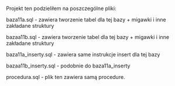 Projekt ten podzieliłem na poszczególne pliki:

baza11a.sql - zawiera tworzenie tabel dla tej bazy + migawki i inne zakładane struktury

bazaa11b.sql - zawiera tworzenie tabel dla tej bazy + migawki i inne zakładane struktury

baza11a_inserty.sql - zawiera same instrukcje insert dla tej bazy

bazaa11b_inserty.sql - podobnie do baza11a_inserty

procedura.sql - plik ten zawiera samą procedure.

